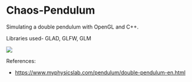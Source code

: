 # Chaos-Pendulum
 
Simulating a double pendulum with OpenGL and C++.

Libraries used- GLAD, GLFW, GLM

![](https://github.com/iamnexxed/Chaos-Pendulum/blob/main/Images/Mar-23-2023-15-18-34.gif)

References:
- https://www.myphysicslab.com/pendulum/double-pendulum-en.html
